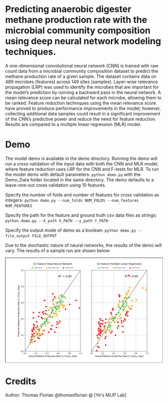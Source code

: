 # Predicting anaerobic digester methane production rate with the microbial community composition using deep neural network modeling techniques.

A one-dimensional convolutional neural network (CNN) is trained with raw count data from a microbial community composition dataset to predict the methane production rate of a given sample. The dataset contains data on 489 microbes (features) across 149 sites (samples). Layer-wise relevance propagation (LRP) was used to identify the microbes that are important for the model’s prediction by running a backward pass in the neural network. A mean relevance score can be calculated for each microbe, allowing them to be ranked. Feature reduction techniques using the mean relevance score have proved to produce performance improvements in the model; however, collecting additional data samples could result in a significant improvement of the CNN’s predictive power and reduce the need for feature reduction. Results are compared to a multiple linear regression (MLR) model.

# Demo
The model demo is available in the demo directory. Running the demo will run a cross validation of the input data with both the CNN and MLR model, where feature reduction uses LRP for the CNN and F-tests for MLR. To run the model demo with default parameters: `python demo.py` with the Demo_Data folder located in the same directory. The demo defaults to a leave-one-out cross validation using 10 features.

Specify the number of folds and number of features for cross validation as integers: `python demo.py --num_folds NUM_FOLDS --num_features NUM_FEATURES`

Specify the path for the feature and ground truth csv data files as strings: `python demo.py --X_path X_PATH --y_path Y_PATH`

Specify the output mode of demo as a boolean: `python demo.py --file_output FILE_OUTPUT`

Due to the stochastic nature of neural networks, the results of the demo will vary. The results of a sample run are shown below:

![Demo Results](Demo/Demo_Plot.png)

# Credits
Author: Thomas Florian @thomasflorian @ [Ye's MLIP Lab]
